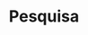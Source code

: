 ---
title: "Pesquisa"
slug: "search"
layout: "search"
outputs:
    - html
    - json
menu:
    main:
        weight: 3
        params: 
            icon: search
---